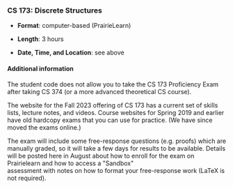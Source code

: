 <!---
Feel free to change this link if there is something more appropriate.
Do not change the anchor name.
-->

### <a name="CS173" class="anchor"></a>CS 173: Discrete Structures

* **Format**: computer-based (PrairieLearn)
<!--- -->
* **Length**: 3 hours
<!--- -->
* **Date, Time, and Location**:  see above

<!--- -->

#### Additional information

The student code does not allow you to take the CS 173 Proficiency Exam after taking CS 374 (or a more advanced theoretical CS course).

The website for the Fall 2023 offering of CS 173 has a current set of skills lists, lecture notes, and videos. Course websites for Spring 2019 and earlier have old hardcopy exams that you can use for practice. (We have since moved the exams online.)

The exam will include some free-response questions (e.g. proofs) which are manually graded, so it will take a few days for results to be available.  Details will be posted here in August about how to enroll for the exam on Prairielearn and how to access a "Sandbox"  
assessment with notes on how to format your free-response work (LaTeX is not required). 

